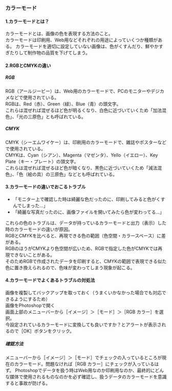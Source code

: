 ### カラーモード
#### 1.カラーモードとは？
カラーモードとは、画像の色を表現する方法のこと。<br>
カラーモードは印刷用、Web用などそれぞれの用途によっていくつか種類がある。
カラーモードを適切に設定していない画像は、色がくすんだり、鮮やかすぎたりして制作物の品質を下げてしまう。

#### 2.RGBとCMYKの違い
##### RGB
RGB（アールジービー）は、Web用のカラーモードで、PCのモニターやデジカメなどで使用されている。<br>
RGBは、Red（赤）、Green（緑）、Blue（青）の頭文字。<br>
これらは混ぜれば混ぜるほど色が明るくなり、白色に近づいていくため「加法混色」、「光の三原色」とも呼ばれている。
##### CMYK
CMYK（シーエムワイケー）は、印刷用のカラーモードで、雑誌やポスターなどで使用されている。<br>
CMYKは、Cyan（シアン）、Magenta（マゼンタ）、Yello（イエロー）、Key Plate（キー・プレート）の頭文字。<br>
これらは混ぜれば混ぜるほど色が暗くなり、黒色に近づいていくため「減法混色」、「色（絵の具）の三原色」などとも呼ばれている。

#### 3.カラーモードの違いでおこるトラブル
- 「モニター上で確認した時は綺麗な色だったのに、印刷してみると色がくすんでしまった...」
- 「綺麗な写真だったのに、画像ファイルを開いてみたら色が変わってる...」

これらの色のトラブルは、データが持っているカラーモードと出力（表示）した時のカラーモードの違いが原因。<br>
RGBとCMYKを比べると、再現できる色の範囲（色空間・カラースペース）に差がある。<br>
RGBのほうがCMYKより色空間が広いため、RGBで指定した色がCMYKでは再現できないことがある。<br>
そのためRGBで作成されたデータを印刷すると、CMYKの範囲で表現できる似た色に置き換えられるので、色味が変わってしまう現象が起こる。

#### 4.カラーモードでよくあるトラブルの対処法
画像を複製してバックアップを取っておく（うまくいかなかった場合でも対応できるようにするため）<br>
画像をPhotoshopで開く<br>
画面上部のメニューバーから［イメージ］＞［モード］＞［RGB カラー］を選択。<br>
今設定されているカラーモードに変換しても良いですか？とアラートが表示されるので［OK］ボタンをクリック。<br>
##### 確認方法
メニューバーから［イメージ］＞［モード］でチェックの入っているところが現在のカラーモード。問題なければ［RGB カラー］にチェックが入っているはず。
Photoshopでデータを扱う時はWeb用なのか印刷用なのか、最終的にどんな媒体で使用されるものなのかを必ず確認し、扱うデータのカラーモードを意識すると事故が防げる。<br>
